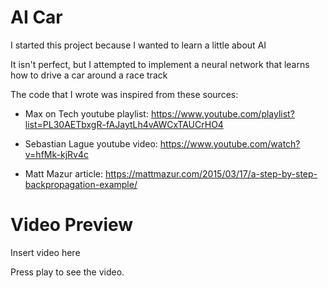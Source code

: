# AI Car

I started this project because I wanted to learn a little about AI

It isn't perfect, but I attempted to implement a neural network that learns how to drive a car around a race track

The code that I wrote was inspired from these sources:

- Max on Tech youtube playlist: https://www.youtube.com/playlist?list=PL30AETbxgR-fAJaytLh4vAWCxTAUCrHO4

- Sebastian Lague youtube video: https://www.youtube.com/watch?v=hfMk-kjRv4c

- Matt Mazur article: https://mattmazur.com/2015/03/17/a-step-by-step-backpropagation-example/

# Video Preview

Insert video here

Press play to see the video.
